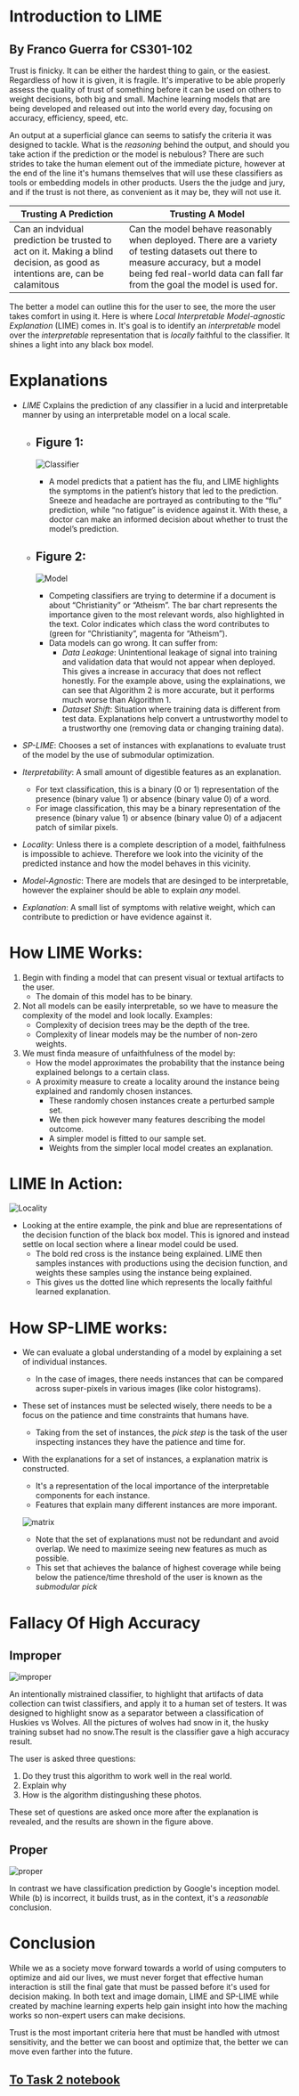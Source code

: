# **Introduction to LIME**
## By Franco Guerra for CS301-102
Trust is finicky. It can be either the hardest thing to gain, or the easiest. Regardless of how it is given, it is fragile. It's imperative to be able properly assess the quality of trust of something before it can be used on others to weight decisions, both big and small. Machine learning models that are being developed and released out into the world every day, focusing on accuracy, efficiency, speed, etc. 

An output at a superficial glance can seems to satisfy the criteria it was designed to tackle. What is the *reasoning* behind the output, and should you take action if the prediction or the model is nebulous? There are such strides to take the human element out of the immediate picture, however at the end of the line it's humans themselves that will use these classifiers as tools or embedding models in other products. Users the the judge and jury, and if the trust is not there, as convenient as it may be, they will not use it.

Trusting A Prediction | Trusting A Model
----------------------|------------------
Can an indvidual prediction be trusted to act on it. Making a blind decision, as good as intentions are, can be calamitous|Can the model behave reasonably when deployed. There are a variety of testing datasets out there to measure accuracy, but a model being fed real-world data can fall far from the goal the model is used for.


The better a model can outline this for the user to see, the more the user takes comfort in using it. Here is where *Local Interpretable Model-agnostic Explanation* (LIME) comes in. It's goal is to identify an *interpretable* model over the *interpretable* representation that is *locally* faithful to the classifier. It shines a light into any black box model.

# **Explanations**
* *LIME* Cxplains the prediction of any classifier in a lucid and interpretable manner by using an interpretable model on a local scale.
    * ## **Figure 1**:
        ![Classifier](LIMEpics/classifier.png)

        * A model predicts that a patient has the flu, and LIME highlights the symptoms in the patient’s history that led to the prediction. Sneeze and headache are portrayed as contributing to the “flu” prediction, while “no fatigue” is evidence against it. With these, a doctor can make an informed decision about whether to trust the model’s prediction.
    * ## **Figure 2**:
        ![Model](LIMEpics/model.png)

        * Competing classifiers are trying to determine if a document is about “Christianity” or “Atheism”. The bar chart represents the importance given to the most relevant words, also highlighted in the text. Color indicates which class the word contributes to (green for “Christianity”, magenta for “Atheism”).
        * Data models can go wrong. It can suffer from:
            * *Data Leakage*: Unintentional leakage of signal into training and validation data that would not appear when deployed. This gives a increase in accuracy that does not reflect honestly. For the example above, using the explainations, we can see that Algorithm 2 is more accurate, but it performs much worse than Algorithm 1.
            * *Dataset Shift*: Situation where training data is different from test data. Explanations help convert a untrustworthy model to a trustworthy one (removing data or changing training data).

* *SP-LIME*: Chooses a set of instances with explanations to evaluate trust of the model by the use of submodular optimization.

* *Iterpretability*: A small amount of digestible features as an explanation.
    * For text classification, this is a binary (0 or 1) representation of the presence (binary value 1) or absence (binary value 0) of a word.
    * For image classification, this may be a binary representation of the presence (binary value 1) or absence (binary value 0) of a adjacent patch of similar pixels.

* *Locality*: Unless there is a complete description of a model, faithfulness is impossible to achieve. Therefore we look into the vicinity of the predicted instance and how the model behaves in this vicinity.

* *Model-Agnostic*: There are models that are desinged to be interpretable, however the explainer should be able to explain *any* model.

* *Explanation*: A small list of symptoms with relative weight, which can contribute to prediction or have evidence against it. 


# **How LIME Works**:
1. Begin with finding a model that can present visual or textual artifacts to the user.
    * The domain of this model has to be binary.
2. Not all models can be easily interpretable, so we have to measure the complexity of the model and look locally. Examples: 
    * Complexity of decision trees may be the depth of the tree.
    * Complexity of linear models may be the number of non-zero weights.
3. We must finda measure of unfaithfulness of the model by:
    * How the model approximates the probability that the instance being explained belongs to a certain class.
    * A proximity measure to create a locality around the instance being explained and randomly chosen instances.
        * These randomly chosen instances create a perturbed sample set.
        * We then pick however many features describing the model outcome.
        * A simpler model is fitted to our sample set.
        * Weights from the simpler local model creates an explanation.

# **LIME In Action**:
![Locality](LIMEpics/LIME.png)
* Looking at the entire example, the pink and blue are representations of the decision function of the black box model. This is ignored and instead settle on local section where a linear model could be used.
    * The bold red cross is the instance being explained. LIME then samples instances with productions using the decision function, and weights these samples using the instance being explained.
    * This gives us the dotted line which represents the locally faithful learned explanation. 

# **How SP-LIME works**:
* We can evaluate a global understanding of a model by explaining a set of individual instances.
    * In the case of images, there needs instances that can be compared across super-pixels in various images (like color histograms).
* These set of instances must be selected wisely, there needs to be a focus on the patience and time constraints that humans have.
    * Taking from the set of instances, the *pick step* is the task of the user inspecting instances they have the patience and time for.
* With the explanations for a set of instances, a explanation matrix is constructed.
    * It's a representation of the local importance of the interpretable components for each instance.
    * Features that explain many different instances are more imporant.

    ![matrix](LIMEpics/matrix.png)

    * Note that the set of explanations must not be redundant and avoid overlap. We need to maximize seeing new features as much as possible.
    * This set that achieves the balance of highest coverage while being below the patience/time threshold of the user is known as the *submodular pick*

# **Fallacy Of High Accuracy**
## **Improper**
![improper](LIMEpics/improper.png)

An intentionally mistrained classifier, to highlight that artifacts of data collection can twist classifiers, and apply it to a human set of testers. It was designed to highlight snow as a separator between a classification of Huskies vs Wolves. All the pictures of wolves had snow in it, the husky training subset had no snow.The result is the classifier gave a high accuracy result.

The user is asked three questions:
1. Do they trust this algorithm to work well in the real world.
2. Explain why
3. How is the algorithm distingushing these photos.

These set of questions are asked once more after the explanation is revealed, and the results are shown in the figure above. 

## **Proper**
![proper](LIMEpics/proper.png)

In contrast we have classification prediction by Google's inception model. While (b) is incorrect, it builds trust, as in the context, it's a *reasonable* conclusion.

# **Conclusion**
While we as a society move forward towards a world of using computers to optimize and aid our lives, we must never forget that effective human interaction is still the final gate that must be passed before it's used for decision making. In both text and image domain, LIME and SP-LIME while created by machine learning experts help gain insight into how the maching works so non-expert users can make decisions.

Trust is the most important criteria here that must be handled with utmost sensitivity, and the better we can boost and optimize that, the better we can move even farther into the future.

## **[To Task 2 notebook](https://github.com/calioki/301project/blob/main/Task2_dvd_reviews.ipynb)**

